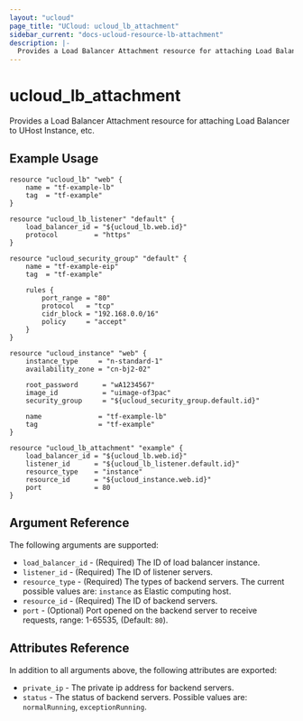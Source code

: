 ```yaml
---
layout: "ucloud"
page_title: "UCloud: ucloud_lb_attachment"
sidebar_current: "docs-ucloud-resource-lb-attachment"
description: |-
  Provides a Load Balancer Attachment resource for attaching Load Balancer to UHost Instance, etc.
---
```


# ucloud_lb_attachment

Provides a Load Balancer Attachment resource for attaching Load Balancer to UHost Instance, etc.

## Example Usage

```hcl
resource "ucloud_lb" "web" {
    name = "tf-example-lb"
    tag  = "tf-example"
}

resource "ucloud_lb_listener" "default" {
    load_balancer_id = "${ucloud_lb.web.id}"
    protocol         = "https"
}

resource "ucloud_security_group" "default" {
    name = "tf-example-eip"
    tag  = "tf-example"

    rules {
        port_range = "80"
        protocol   = "tcp"
        cidr_block = "192.168.0.0/16"
        policy     = "accept"
    }
}

resource "ucloud_instance" "web" {
    instance_type     = "n-standard-1"
    availability_zone = "cn-bj2-02"

    root_password      = "wA1234567"
    image_id           = "uimage-of3pac"
    security_group     = "${ucloud_security_group.default.id}"

    name              = "tf-example-lb"
    tag               = "tf-example"
}

resource "ucloud_lb_attachment" "example" {
    load_balancer_id = "${ucloud_lb.web.id}"
    listener_id      = "${ucloud_lb_listener.default.id}"
    resource_type    = "instance"
    resource_id      = "${ucloud_instance.web.id}"
    port             = 80
}
```

## Argument Reference

The following arguments are supported:

* `load_balancer_id` - (Required) The ID of load balancer instance.
* `listener_id` - (Required) The ID of listener servers.
* `resource_type` - (Required) The types of backend servers. The current possible values are: `instance` as Elastic computing host.
* `resource_id` - (Required) The ID of backend servers.
* `port` - (Optional) Port opened on the backend server to receive requests, range: 1-65535, (Default: `80`).

## Attributes Reference

In addition to all arguments above, the following attributes are exported:

* `private_ip` - The private ip address for backend servers.
* `status` - The status of backend servers. Possible values are: `normalRunning`, `exceptionRunning`.
